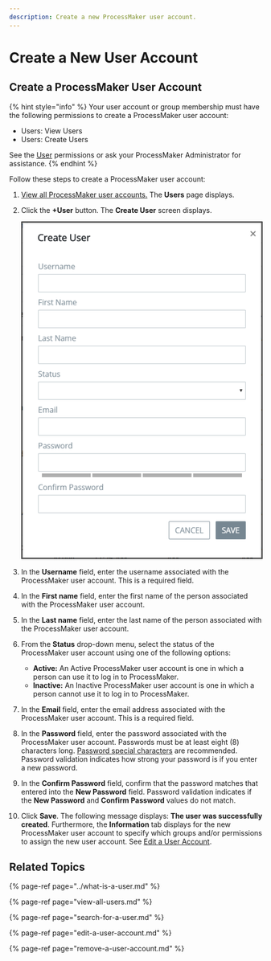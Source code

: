 ```yaml
---
description: Create a new ProcessMaker user account.
---
```


# Create a New User Account

## Create a ProcessMaker User Account

{% hint style="info" %}
Your user account or group membership must have the following permissions to create a ProcessMaker user account:

* Users: View Users
* Users: Create Users

See the [User](../../permission-descriptions-for-users-and-groups.md#users) permissions or ask your ProcessMaker Administrator for assistance.
{% endhint %}

Follow these steps to create a ProcessMaker user account:

1. [View all ProcessMaker user accounts.](view-all-users.md) The **Users** page displays.
2. Click the **+User** button. The **Create User** screen displays.  

   ![](../../../.gitbook/assets/add-a-user-screen-admin.png)

3. In the **Username** field, enter the username associated with the ProcessMaker user account. This is a required field.
4. In the **First name** field, enter the first name of the person associated with the ProcessMaker user account.
5. In the **Last name** field, enter the last name of the person associated with the ProcessMaker user account.
6. From the **Status** drop-down menu, select the status of the ProcessMaker user account using one of the following options:
   * **Active:** An Active ProcessMaker user account is one in which a person can use it to log in to ProcessMaker.
   * **Inactive:** An Inactive ProcessMaker user account is one in which a person cannot use it to log in to ProcessMaker.
7. In the **Email** field, enter the email address associated with the ProcessMaker user account. This is a required field.
8. In the **Password** field, enter the password associated with the ProcessMaker user account. Passwords must be at least eight \(8\) characters long. [Password special characters](https://www.owasp.org/index.php/Password_special_characters) are recommended. Password validation indicates how strong your password is if you enter a new password.
9. In the **Confirm Password** field, confirm that the password matches that entered into the **New Password** field. Password validation indicates if the **New Password** and **Confirm Password** values do not match.
10. Click **Save**. The following message displays: **The user was successfully created**. Furthermore, the **Information** tab displays for the new ProcessMaker user account to specify which groups and/or permissions to assign the new user account. See [Edit a User Account](edit-a-user-account.md#edit-a-processmaker-user-account).

## Related Topics

{% page-ref page="../what-is-a-user.md" %}

{% page-ref page="view-all-users.md" %}

{% page-ref page="search-for-a-user.md" %}

{% page-ref page="edit-a-user-account.md" %}

{% page-ref page="remove-a-user-account.md" %}

